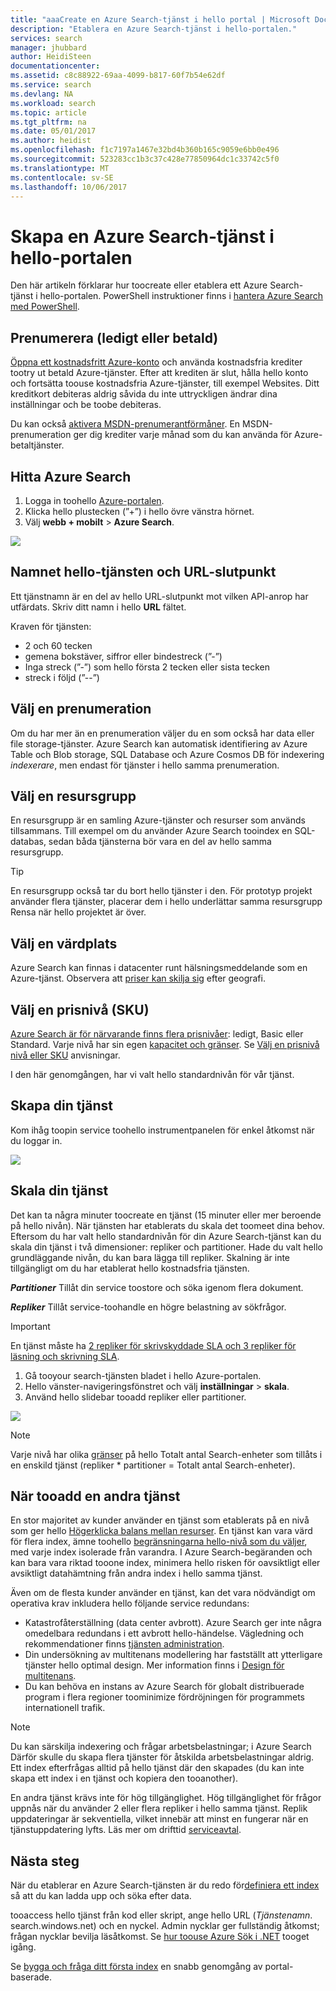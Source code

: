```yaml
---
title: "aaaCreate en Azure Search-tjänst i hello portal | Microsoft Docs"
description: "Etablera en Azure Search-tjänst i hello-portalen."
services: search
manager: jhubbard
author: HeidiSteen
documentationcenter: 
ms.assetid: c8c88922-69aa-4099-b817-60f7b54e62df
ms.service: search
ms.devlang: NA
ms.workload: search
ms.topic: article
ms.tgt_pltfrm: na
ms.date: 05/01/2017
ms.author: heidist
ms.openlocfilehash: f1c7197a1467e32bd4b360b165c9059e6bb0e496
ms.sourcegitcommit: 523283cc1b3c37c428e77850964dc1c33742c5f0
ms.translationtype: MT
ms.contentlocale: sv-SE
ms.lasthandoff: 10/06/2017
---
```

# <a name="create-an-azure-search-service-in-hello-portal"></a>Skapa en Azure Search-tjänst i hello-portalen

Den här artikeln förklarar hur toocreate eller etablera ett Azure Search-tjänst i hello-portalen. PowerShell instruktioner finns i [hantera Azure Search med PowerShell](search-manage-powershell.md).

## <a name="subscribe-free-or-paid"></a>Prenumerera (ledigt eller betald)

[Öppna ett kostnadsfritt Azure-konto](https://azure.microsoft.com/pricing/free-trial/?WT.mc_id=A261C142F) och använda kostnadsfria krediter tootry ut betald Azure-tjänster. Efter att krediten är slut, hålla hello konto och fortsätta toouse kostnadsfria Azure-tjänster, till exempel Websites. Ditt kreditkort debiteras aldrig såvida du inte uttryckligen ändrar dina inställningar och be toobe debiteras.

Du kan också [aktivera MSDN-prenumerantförmåner](https://azure.microsoft.com/pricing/member-offers/msdn-benefits-details/?WT.mc_id=A261C142F). En MSDN-prenumeration ger dig krediter varje månad som du kan använda för Azure-betaltjänster. 

## <a name="find-azure-search"></a>Hitta Azure Search
1. Logga in toohello [Azure-portalen](https://portal.azure.com/).
2. Klicka hello plustecken (”+”) i hello övre vänstra hörnet.
3. Välj **webb + mobilt** > **Azure Search**.

![](./media/search-create-service-portal/find-search2.png)

## <a name="name-hello-service-and-url-endpoint"></a>Namnet hello-tjänsten och URL-slutpunkt

Ett tjänstnamn är en del av hello URL-slutpunkt mot vilken API-anrop har utfärdats. Skriv ditt namn i hello **URL** fältet. 

Kraven för tjänsten:
   * 2 och 60 tecken
   * gemena bokstäver, siffror eller bindestreck (”-”)
   * Inga streck (”-”) som hello första 2 tecken eller sista tecken
   * streck i följd (”--”)

## <a name="select-a-subscription"></a>Välj en prenumeration
Om du har mer än en prenumeration väljer du en som också har data eller file storage-tjänster. Azure Search kan automatisk identifiering av Azure Table och Blob storage, SQL Database och Azure Cosmos DB för indexering *indexerare*, men endast för tjänster i hello samma prenumeration.

## <a name="select-a-resource-group"></a>Välj en resursgrupp
En resursgrupp är en samling Azure-tjänster och resurser som används tillsammans. Till exempel om du använder Azure Search tooindex en SQL-databas, sedan båda tjänsterna bör vara en del av hello samma resursgrupp.

> [!TIP]
> En resursgrupp också tar du bort hello tjänster i den. För prototyp projekt använder flera tjänster, placerar dem i hello underlättar samma resursgrupp Rensa när hello projektet är över. 

## <a name="select-a-hosting-location"></a>Välj en värdplats 
Azure Search kan finnas i datacenter runt hälsningsmeddelande som en Azure-tjänst. Observera att [priser kan skilja sig](https://azure.microsoft.com/pricing/details/search/) efter geografi.

## <a name="select-a-pricing-tier-sku"></a>Välj en prisnivå (SKU)
[Azure Search är för närvarande finns flera prisnivåer](https://azure.microsoft.com/pricing/details/search/): ledigt, Basic eller Standard. Varje nivå har sin egen [kapacitet och gränser](search-limits-quotas-capacity.md). Se [Välj en prisnivå nivå eller SKU](search-sku-tier.md) anvisningar.

I den här genomgången, har vi valt hello standardnivån för vår tjänst.

## <a name="create-your-service"></a>Skapa din tjänst

Kom ihåg toopin service toohello instrumentpanelen för enkel åtkomst när du loggar in.

![](./media/search-create-service-portal/new-service2.png)

## <a name="scale-your-service"></a>Skala din tjänst
Det kan ta några minuter toocreate en tjänst (15 minuter eller mer beroende på hello nivån). När tjänsten har etablerats du skala det toomeet dina behov. Eftersom du har valt hello standardnivån för din Azure Search-tjänst kan du skala din tjänst i två dimensioner: repliker och partitioner. Hade du valt hello grundläggande nivån, du kan bara lägga till repliker. Skalning är inte tillgängligt om du har etablerat hello kostnadsfria tjänsten.

***Partitioner*** Tillåt din service toostore och söka igenom flera dokument.

***Repliker*** Tillåt service-toohandle en högre belastning av sökfrågor.

> [!Important]
> En tjänst måste ha [2 repliker för skrivskyddade SLA och 3 repliker för läsning och skrivning SLA](https://azure.microsoft.com/support/legal/sla/search/v1_0/).

1. Gå tooyour search-tjänsten bladet i hello Azure-portalen.
2. Hello vänster-navigeringsfönstret och välj **inställningar** > **skala**.
3. Använd hello slidebar tooadd repliker eller partitioner.

![](./media/search-create-service-portal/settings-scale.png)

> [!Note] 
> Varje nivå har olika [gränser](search-limits-quotas-capacity.md) på hello Totalt antal Search-enheter som tillåts i en enskild tjänst (repliker * partitioner = Totalt antal Search-enheter).

## <a name="when-tooadd-a-second-service"></a>När tooadd en andra tjänst

En stor majoritet av kunder använder en tjänst som etablerats på en nivå som ger hello [Högerklicka balans mellan resurser](search-sku-tier.md). En tjänst kan vara värd för flera index, ämne toohello [begränsningarna hello-nivå som du väljer](search-capacity-planning.md), med varje index isolerade från varandra. I Azure Search-begäranden och kan bara vara riktad tooone index, minimera hello risken för oavsiktligt eller avsiktligt datahämtning från andra index i hello samma tjänst.

Även om de flesta kunder använder en tjänst, kan det vara nödvändigt om operativa krav inkludera hello följande service redundans:

+ Katastrofåterställning (data center avbrott). Azure Search ger inte några omedelbara redundans i ett avbrott hello-händelse. Vägledning och rekommendationer finns [tjänsten administration](search-manage.md).
+ Din undersökning av multitenans modellering har fastställt att ytterligare tjänster hello optimal design. Mer information finns i [Design för multitenans](search-modeling-multitenant-saas-applications.md).
+ Du kan behöva en instans av Azure Search för globalt distribuerade program i flera regioner toominimize fördröjningen för programmets internationell trafik.

> [!NOTE]
> Du kan särskilja indexering och frågar arbetsbelastningar; i Azure Search Därför skulle du skapa flera tjänster för åtskilda arbetsbelastningar aldrig. Ett index efterfrågas alltid på hello tjänst där den skapades (du kan inte skapa ett index i en tjänst och kopiera den tooanother).
>

En andra tjänst krävs inte för hög tillgänglighet. Hög tillgänglighet för frågor uppnås när du använder 2 eller flera repliker i hello samma tjänst. Replik uppdateringar är sekventiella, vilket innebär att minst en fungerar när en tjänstuppdatering lyfts. Läs mer om drifttid [serviceavtal](https://azure.microsoft.com/support/legal/sla/search/v1_0/).

## <a name="next-steps"></a>Nästa steg
När du etablerar en Azure Search-tjänsten är du redo för[definiera ett index](search-what-is-an-index.md) så att du kan ladda upp och söka efter data.

tooaccess hello tjänst från kod eller skript, ange hello URL (*Tjänstenamn*. search.windows.net) och en nyckel. Admin nycklar ger fullständig åtkomst; frågan nycklar bevilja läsåtkomst. Se [hur toouse Azure Sök i .NET](search-howto-dotnet-sdk.md) tooget igång.

Se [bygga och fråga ditt första index](search-get-started-portal.md) en snabb genomgång av portal-baserade.


